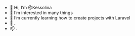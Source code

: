 - 👋 Hi, I’m @Kessolina
- 👀 I’m interested in many things
- 🌱 I’m currently learning how to create projects with Laravel
- 💞️ .
- 📫 .

<!---
Kessolina/Kessolina is a ✨ special ✨ repository because its `README.md` (this file) appears on your GitHub profile.
You can click the Preview link to take a look at your changes.
--->
